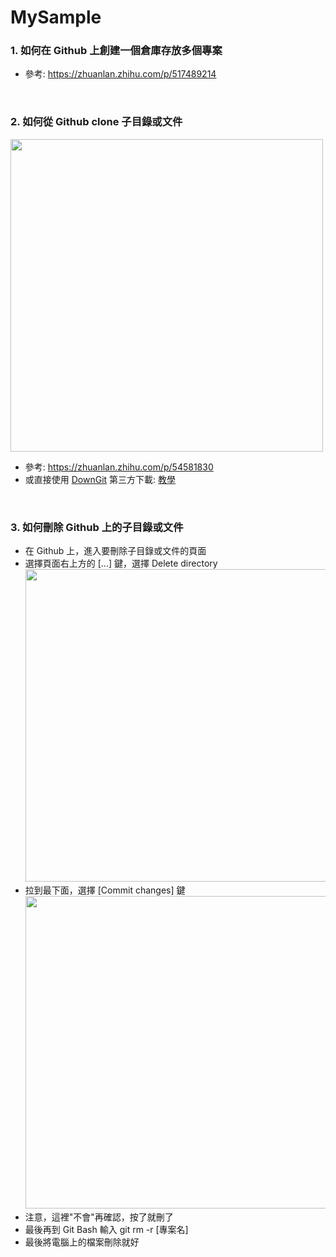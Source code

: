 # MySample

### 1. 如何在 Github 上創建一個倉庫存放多個專案<br/>
- 參考: https://zhuanlan.zhihu.com/p/517489214<br/>
<br/>

### 2. 如何從 Github clone 子目錄或文件<br/>
<img src="https://user-images.githubusercontent.com/104376299/211455593-0d9823cd-e9a8-4dd4-83b4-c840283196c2.png" width="500px" /><br/>
- 參考: https://zhuanlan.zhihu.com/p/54581830<br/>
- 或直接使用 <a href="https://minhaskamal.github.io/DownGit">DownGit</a> 第三方下載: <a href="https://medium.com/%E5%BD%BC%E5%BE%97%E6%BD%98%E7%9A%84-swift-ios-app-%E9%96%8B%E7%99%BC%E5%95%8F%E9%A1%8C%E8%A7%A3%E7%AD%94%E9%9B%86/%E4%B8%8B%E8%BC%89-github-repository-%E4%B8%8B%E7%9A%84%E8%B3%87%E6%96%99%E5%A4%BE-671808254d2a">教學</a>
<br/>

### 3. 如何刪除 Github 上的子目錄或文件<br/>
- 在 Github 上，進入要刪除子目錄或文件的頁面<br/>
- 選擇頁面右上方的 [...] 鍵，選擇 Delete directory<br/>
<img src="https://user-images.githubusercontent.com/104376299/211460367-eb086fc7-188a-40d4-a6f0-d9f746c046ec.png" width="500px" /><br/>
- 拉到最下面，選擇 [Commit changes] 鍵<br/>
<img src="https://user-images.githubusercontent.com/104376299/211460368-3525caad-bba5-4454-bfae-a4658a435cfb.png" width="500px" /><br/>
- 注意，這裡"不會"再確認，按了就刪了
- 最後再到 Git Bash 輸入 git rm -r [專案名]
- 最後將電腦上的檔案刪除就好
